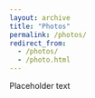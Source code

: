 ```yaml
---
layout: archive
title: "Photos"
permalink: /photos/
redirect_from: 
  - /photos/
  - /photo.html
---
```


Placeholder text


